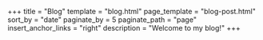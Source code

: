 +++
title = "Blog"
template = "blog.html"
page_template = "blog-post.html"
sort_by = "date"
paginate_by = 5
paginate_path = "page"
insert_anchor_links = "right"
description = "Welcome to my blog!"
+++

